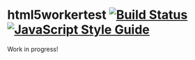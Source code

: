 html5workertest [![Build Status](https://travis-ci.org/nolanlawson/html5workertest.svg?branch=master)](https://travis-ci.org/nolanlawson/html5workertest) [![JavaScript Style Guide](https://img.shields.io/badge/code%20style-standard-brightgreen.svg)](http://standardjs.com/)
=====

Work in progress!
